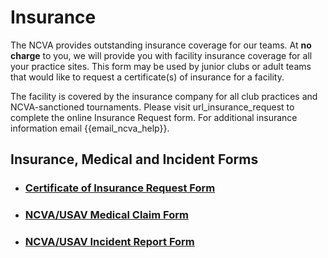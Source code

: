 # **Insurance** 
The NCVA provides outstanding insurance coverage for our teams. At **no charge** to you, we will provide you with facility insurance coverage for all your practice sites.  This form may be used by junior clubs or adult teams that would like to request a certificate(s) of insurance for a facility. 

The facility is covered by the insurance company for all club practices and NCVA-sanctioned tournaments. Please visit url_insurance_request to complete the online Insurance Request form. For additional insurance information email {{email_ncva_help}}.
 
## Insurance, Medical and Incident Forms 

- ### [Certificate of Insurance Request Form]({{url_insurance_request}})
- ### [NCVA/USAV Medical Claim Form]({{url_medical_claim}})
- ### [NCVA/USAV Incident Report Form]({{url_incident_report}})

